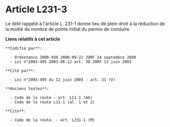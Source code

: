 # Article L231-3

Le délit rappelé à l'article L. 231-1 donne lieu de plein droit à la réduction de la moitié du nombre de points initial du
permis de conduire.

**Liens relatifs à cet article**

	**Codifié par**:

	  - Ordonnance 2000-930 2000-09-22 JORF 24 septembre 2000
	  - Loi n°2003-495 2003-06-12 art. 38 JORF 13 juin 2003

	**Cité par**:

	  - Loi n°2003-495 du 12 juin 2003 - art. 31 (V)

	**Anciens textes**:

	  - Code de la route - art. L11-1 (Ab)
	  - Code de la route L11-1 (al. 1 et 2)

	**Cite**:

	  - Code de la route. - art. L231-1 (M)
